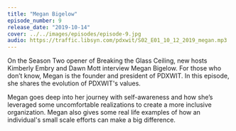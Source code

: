 ```yaml
---
title: "Megan Bigelow"
episode_number: 9
release_date: "2019-10-14"
cover: ../../images/episodes/episode-9.jpg
audio: https://traffic.libsyn.com/pdxwit/S02_E01_10_12_2019_megan.mp3
---
```

On the Season Two opener of Breaking the Glass Ceiling, new hosts Kimberly Embry and Dawn Mott interview Megan Bigelow. For those who don’t know, Megan is the founder and president of PDXWIT.  In this episode, she shares the evolution of PDXWIT's values.

Megan goes deep into her journey with self-awareness and how she’s leveraged some uncomfortable realizations to create a more inclusive organization. Megan also gives some real life examples of how an individual's small scale efforts can make a big difference.
